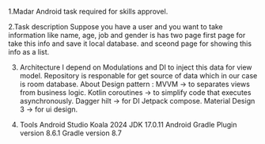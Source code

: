 1.Madar Android task required for skills approvel.


2.Task description Suppose you have a user and you want to take information like name, age, job and gender
is has two page first page for take this info and save it local database. and sceond page for showing this info as a list.


3. Architecture
I depend on Modulations and DI to inject this data for view model.
Repository is responable for get source of data which in our case is room database.
About Design pattern : MVVM -> to separates views from business logic.
Kotlin coroutines -> to simplify code that executes asynchronously.
 Dagger hilt -> for DI Jetpack compose.
 Material Design 3 -> for ui design.

4. Tools
Android Studio Koala 2024
JDK 17.0.11
Android Gradle Plugin version 8.6.1
Gradle version 8.7

